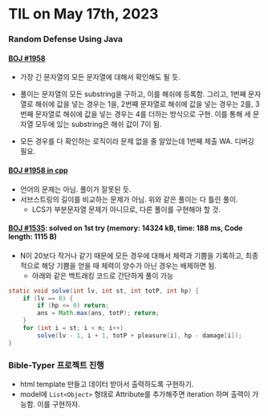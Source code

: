 # **TIL on May 17th, 2023**

### Random Defense Using Java
#### [BOJ #1958](../../../Problem%20Solving/boj/random%20defense/1958-05-17-2023.java)
* 가장 긴 문자열의 모든 문자열에 대해서 확인해도 될 듯.
* 풀이는 문자열의 모든 substring을 구하고, 이를 해쉬에 등록함. 그리고, 1번째 문자열로 해쉬에 값을 넣는 경우는 1을, 2번째 문자열로 해쉬에 값을 넣는 경우는 2를, 3번째 문자열로 해쉬에 값을 넣는 경우는 4를 더하는 방식으로 구현. 이를 통해 세 문자열 모두에 있는 substring은 해쉬 값이 7이 됨.

* 모든 경우를 다 확인하는 로직이라 문제 없을 줄 알았는데 1번째 제출 WA. 디버깅 필요.

#### [BOJ #1958 in cpp](../../../Problem%20Solving/boj/random%20defense/1958-05-17-2023.cpp)
* 언어의 문제는 아님. 풀이가 잘못된 듯.
* 서브스트링의 길이를 비교하는 문제가 아님. 위와 같은 풀이는 다 틀린 풀이.
  - LCS가 부분문자열 문제가 아니므로, 다른 풀이를 구현해야 할 것.

#### [BOJ #1535](../../../Problem%20Solving/boj/random%20defense/1535-05-17-2023.java): solved on 1st try (memory: 14324 kB, time: 188 ms, Code length: 1115 B)
* N이 20보다 작거나 같기 때문에 모든 경우에 대해서 체력과 기쁨을 기록하고, 최종적으로 해당 기쁨을 얻을 때 체력이 양수가 아닌 경우는 배제하면 됨.
  - 아래와 같은 백트래킹 코드로 간단하게 풀이 가능

```java
static void solve(int lv, int st, int totP, int hp) {
    if (lv == 0) {
        if (hp <= 0) return;
        ans = Math.max(ans, totP); return;
    }
    for (int i = st; i < n; i++)
        solve(lv - 1, i + 1, totP + pleasure[i], hp - damage[i]);
}
```

### Bible-Typer 프로젝트 진행
* html template 만들고 데이터 받아서 출력하도록 구현하기.
* model에 `List<Object>` 형태로 Attribute를 추가해주면 iteration 하며 출력이 가능함. 이를 구현하자.